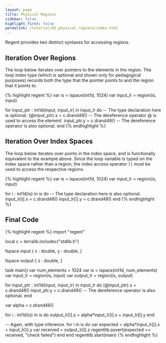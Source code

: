```yaml
---
layout: page
title: Physical Regions
sidebar: false
highlight_first: false
permalink: /tutorial/05_physical_regions/index.html
---
```


Regent provides two distinct syntaxes for accessing regions.

## Iteration Over Regions

The loop below iterates over pointers to the elements in the region. The loop index type (which is optional and shown only for
pedagogical purposes) records both the type that the pointer points to and the region that it points to.

{% highlight regent %}
var is = ispace(int1d, 1024)
var input_lr = region(is, input)

for input_ptr : int1d(input, input_lr) in input_lr do -- The type declaration here is optional.
  (@input_ptr).x = c.drand48() -- The dereference operator @ is used to access the element.
  input_ptr.y = c.drand48() -- The dereference operator is also optional.
end
{% endhighlight %}

## Iteration Over Index Spaces

The loop below iterates over points in the index space, and is functionally equivalent to the example above. Since the loop variable is typed on the index space rather than a region, the index access operator `[]` must be used to access the respective regions.

{% highlight regent %}
var is = ispace(int1d, 1024)
var input_lr = region(is, input)

for i : int1d(is) in is do -- The type declaration here is also optional.
  input_lr[i].x = c.drand48()
  input_lr[i].y = c.drand48()
end
{% endhighlight %}

## Final Code

{% highlight regent %}
import "regent"

local c = terralib.includec("stdlib.h")

fspace input {
  x : double,
  y : double,
}

fspace output {
  z : double,
}

task main()
  var num_elements = 1024
  var is = ispace(int1d, num_elements)
  var input_lr = region(is, input)
  var output_lr = region(is, output)

  for input_ptr : int1d(input, input_lr) in input_lr do
    (@input_ptr).x = c.drand48()
    input_ptr.y = c.drand48() -- The dereference operator is also optional.
  end

  var alpha = c.drand48()

  for i : int1d(is) in is do
    output_lr[i].z = alpha*input_lr[i].x + input_lr[i].y
  end

  -- Again, with type inference.
  for i in is do
    var expected = alpha*input_lr[i].x + input_lr[i].y
    var received = output_lr[i].z
    regentlib.assert(expected == received, "check failed")
  end
end
regentlib.start(main)
{% endhighlight %}

